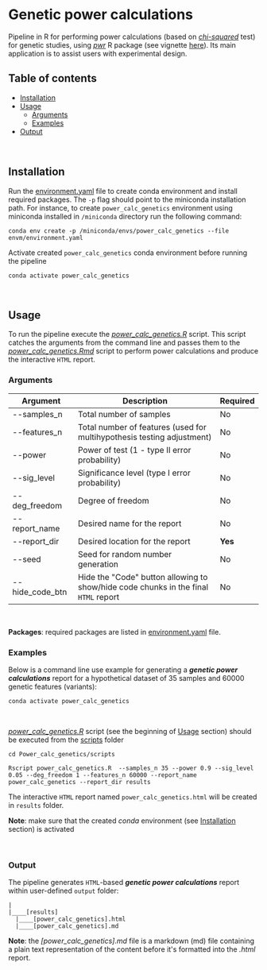 # Genetic power calculations <!-- omit in toc -->

Pipeline in R for performing power calculations (based on *[chi-squared](https://en.wikipedia.org/wiki/Chi-squared_test)* test) for genetic studies, using *[pwr](https://cran.r-project.org/web/packages/pwr)* R package (see vignette [here](https://cran.r-project.org/web/packages/pwr/vignettes/pwr-vignette.html)). Its main application is to assist users with experimental design.


## Table of contents <!-- omit in toc -->

<!-- vim-markdown-toc GFM -->
- [Installation](#installation)
- [Usage](#usage)
  - [Arguments](#arguments)
  - [Examples](#examples)
- [Output](#output)

<!-- vim-markdown-toc -->

<br>

## Installation

Run the [environment.yaml](envm/environment.yaml) file to create conda environment and install required packages. The `-p` flag should point to the miniconda installation path. For instance, to create `power_calc_genetics` environment using miniconda installed in `/miniconda` directory run the following command:

```
conda env create -p /miniconda/envs/power_calc_genetics --file envm/environment.yaml
```

Activate created `power_calc_genetics` conda environment before running the pipeline

```
conda activate power_calc_genetics
```
<br>

## Usage

To run the pipeline execute the *[power_calc_genetics.R](./scripts/power_calc_genetics.R)* script. This script catches the arguments from the command line and passes them to the *[power_calc_genetics.Rmd](./scripts/power_calc_genetics.Rmd)* script to perform power calculations and produce the interactive `HTML` report.

### Arguments

Argument | Description | Required
------------ | ------------ | ------------
--samples_n | Total number of samples | No
--features_n | Total number of features (used for multihypothesis testing adjustment) | No
--power | Power of test (1 - type II error probability) | No
--sig_level | Significance level (type I error probability) | No
--deg_freedom | Degree of freedom | No
--report_name | Desired name for the report | No
--report_dir | Desired location for the report | **Yes**
--seed | Seed for random number generation | No
--hide_code_btn | Hide the "Code" button allowing to show/hide code chunks in the final `HTML` report | No

<br>

**Packages**: required packages are listed in [environment.yaml](envm/environment.yaml) file.

### Examples

Below is a command line use example for generating a ***genetic power calculations*** report for a hypothetical dataset of 35 samples and 60000 genetic features (variants):


```
conda activate power_calc_genetics
```

<br>

*[power_calc_genetics.R](./scripts/power_calc_genetics.R)* script (see the beginning of [Usage](#usage) section) should be executed from the [scripts](./scripts) folder

```
cd Power_calc_genetics/scripts

Rscript power_calc_genetics.R  --samples_n 35 --power 0.9 --sig_level 0.05 --deg_freedom 1 --features_n 60000 --report_name power_calc_genetics --report_dir results

```

The interactive `HTML` report named `power_calc_genetics.html` will be created in `results` folder.

**Note**: make sure that the created *conda* environment (see [Installation](#installation) section) is  activated

<br>

### Output

The pipeline generates `HTML`-based ***genetic power calculations*** report within user-defined `output` folder:

```
|
|____[results]
  |____[power_calc_genetics].html
  |____[power_calc_genetics].md
```

**Note**: the *[power_calc_genetics].md* file is a markdown (md) file containing a plain text representation of the content before it's formatted into the *.html* report.

<br>

